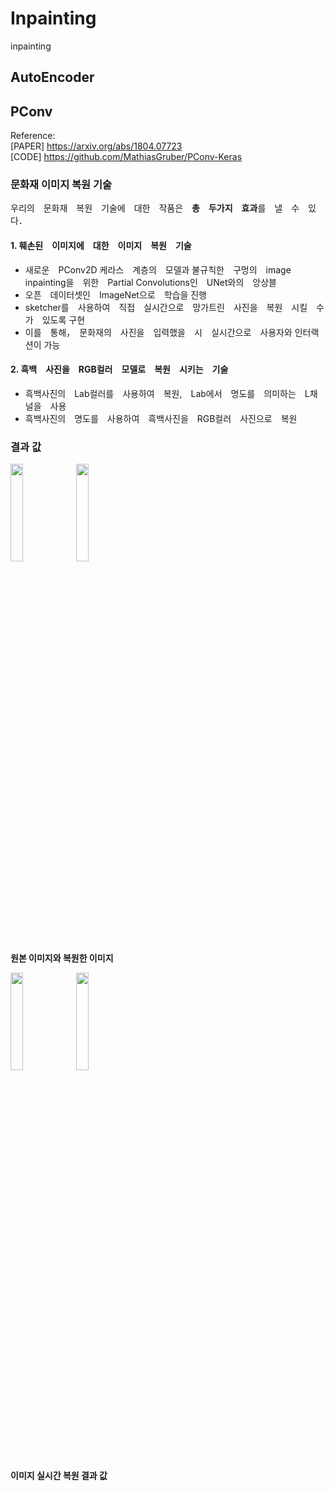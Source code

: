 # Inpainting 
inpainting

## AutoEncoder

## PConv
Reference: <br>
[PAPER] https://arxiv.org/abs/1804.07723 <br>
[CODE] https://github.com/MathiasGruber/PConv-Keras

### 문화재 이미지 복원 기술
우리의　문화재　복원　기술에　대한　작품은　**총　두가지　효과**를　낼　수　있다．

#### 1. 훼손된　이미지에　대한　이미지　복원　기술
- 새로운　PConv2D 케라스　계층의　모델과 불규칙한　구멍의　image inpainting을　위한　Partial Convolutions인　UNet와의　앙상블
- 오픈　데이터셋인　ImageNet으로　학습을 진행
- sketcher를　사용하여　직접　실시간으로　망가트린　사진을　복원　시킬　수　가　있도록 구현
- 이를　통해，　문화재의　사진을　입력했을　시　실시간으로　사용자와 인터랙션이 가능

#### 2. 흑백　사진을　RGB컬러　모델로　복원　시키는　기술
- 흑백사진의　Lab컬러를　사용하여　복원,　Lab에서　명도를　의미하는　L채널을　사용
- 흑백사진의　명도를　사용하여　흑백사진을　RGB컬러　사진으로　복원


### 결과 값
<div>
  <img src="https://user-images.githubusercontent.com/72767245/99153168-419dde80-26ea-11eb-98fb-9aca373f5b84.jpg" width="20%">
  <img src="https://user-images.githubusercontent.com/72767245/99153169-4367a200-26ea-11eb-8ac1-776ee3d89186.png" width="20%">
</div>
<b>원본 이미지와 복원한 이미지</b>

<p align="center"> <div>
  <img src="https://user-images.githubusercontent.com/72767245/99153170-45316580-26ea-11eb-9144-7a6e95323273.png" width="20%">
  <img src="https://user-images.githubusercontent.com/72767245/99153171-45c9fc00-26ea-11eb-9ae2-adb61f17b056.png" width="20%">
</div> </p>
<b>이미지 실시간 복원 결과 값</b>
